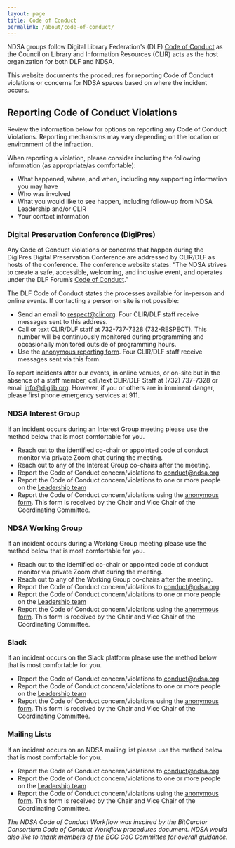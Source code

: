 ```yaml
---
layout: page
title: Code of Conduct
permalink: /about/code-of-conduct/
---
```


NDSA groups follow Digital Library Federation's (DLF) [Code of Conduct](https://www.diglib.org/about/code-of-conduct/) as the Council on Library and Information Resources (CLIR) acts as the host organization for both DLF and NDSA.  

This website documents the procedures for reporting Code of Conduct violations or concerns for NDSA spaces based on where the incident occurs. 


## Reporting Code of Conduct Violations
Review the information below for options on reporting any Code of Conduct Violations.  Reporting mechanisms may vary depending on the location or environment of the infraction.  

When reporting a violation, please consider including the following information (as appropriate/as comfortable):
- What happened, where, and when, including any supporting information you may have
- Who was involved
- What you would like to see happen, including follow-up from NDSA Leadership and/or CLIR
- Your contact information


### Digital Preservation Conference (DigiPres)
Any Code of Conduct violations or concerns that happen during the DigiPres Digital Preservation Conference are addressed by CLIR/DLF as hosts of the conference.  The conference website states: “The NDSA strives to create a safe, accessible, welcoming, and inclusive event, and operates under the DLF Forum’s [Code of Conduct](https://www.diglib.org/about/code-of-conduct/).”

The DLF Code of Conduct states the processes available for in-person and online events.  If contacting a person on site is not possible:
- Send an email to respect@clir.org. Four CLIR/DLF staff receive messages sent to this address.
- Call or text CLIR/DLF staff at 732-737-7328 (732-RESPECT). This number will be continuously monitored during programming and occasionally monitored outside of programming hours.
- Use the [anonymous reporting form](https://www.diglib.org/dlf-code-of-conduct-reporting-form/). Four CLIR/DLF staff receive messages sent via this form.

To report incidents after our events, in online venues, or on-site but in the absence of a staff member, call/text CLIR/DLF Staff at (732) 737-7328 or email info@diglib.org. However, if you or others are in imminent danger, please first phone emergency services at 911.


### NDSA Interest Group
If an incident occurs during an Interest Group meeting please use the method below that is most comfortable for you. 
- Reach out to the identified co-chair or appointed code of conduct monitor via private Zoom chat during the meeting.
- Reach out to any of the Interest Group co-chairs after the meeting.
- Report the Code of Conduct concern/violations to conduct@ndsa.org 
- Report the Code of Conduct concern/violations to one or more people on the [Leadership team](https://ndsa.org/about/leadership/)
- Report the Code of Conduct concern/violations using the [anonymous form](https://forms.gle/73TPEDDfUjSd3aXC6).  This form is received by the Chair and Vice Chair of the Coordinating Committee.


### NDSA Working Group
If an incident occurs during a Working Group meeting please use the method below that is most comfortable for you. 
- Reach out to the identified co-chair or appointed code of conduct monitor via private Zoom chat during the meeting.
- Reach out to any of the Working Group co-chairs after the meeting.
- Report the Code of Conduct concern/violations to conduct@ndsa.org 
- Report the Code of Conduct concern/violations to one or more people on the [Leadership team](https://ndsa.org/about/leadership/)
- Report the Code of Conduct concern/violations using the [anonymous form](https://forms.gle/73TPEDDfUjSd3aXC6).  This form is received by the Chair and Vice Chair of the Coordinating Committee.


### Slack
If an incident occurs on the Slack platform please use the method below that is most comfortable for you. 
- Report the Code of Conduct concern/violations to conduct@ndsa.org 
- Report the Code of Conduct concern/violations to one or more people on the [Leadership team](https://ndsa.org/about/leadership/)
- Report the Code of Conduct concern/violations using the [anonymous form](https://forms.gle/73TPEDDfUjSd3aXC6).  This form is received by the Chair and Vice Chair of the Coordinating Committee.


### Mailing Lists
If an incident occurs on an NDSA mailing list please use the method below that is most comfortable for you. 
- Report the Code of Conduct concern/violations to conduct@ndsa.org 
- Report the Code of Conduct concern/violations to one or more people on the [Leadership team](https://ndsa.org/about/leadership/)
- Report the Code of Conduct concern/violations using the [anonymous form](https://forms.gle/73TPEDDfUjSd3aXC6).  This form is received by the Chair and Vice Chair of the Coordinating Committee.


*The NDSA Code of Conduct Workflow was inspired by the BitCurator Consortium Code of Conduct Workflow procedures document. NDSA would also like to thank members of the BCC CoC Committee for overall guidance.* 